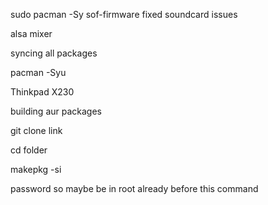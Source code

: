 sudo pacman -Sy sof-firmware fixed soundcard issues

alsa mixer

syncing all packages 

pacman -Syu

Thinkpad X230

building aur packages

git clone link

cd folder

makepkg -si 

password so maybe be in root already before this command 
